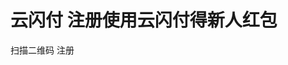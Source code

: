 # 云闪付 注册使用云闪付得新人红包

扫描二维码 注册 <figure class="wp-block-image">

<img src="http://www.zhangliguo.com/wp-content/uploads/2019/01/IMG_9476.png" alt="" class="wp-image-712" /> </figure>
